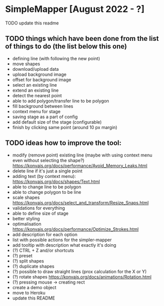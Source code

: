 # SimpleMapper [August 2022 - ?]

TODO update this readme

## TODO things which have been done from the list of things to do (the list below this one)

- defining line (with following the new point)
- move shapes
- download/upload data
- upload background image
- offset for background image
- select an existing line
- extend an existing line
- detect the nearest point
- able to add polygon/transfer line to be polygon
- fill background between lines
- context menu for stage
- saving stage as a part of config
- add default size of the stage (configurable)
- finish by clicking same point (around 10 px margin)

## TODO ideas how to improve the tool:

- modify (remove point) existing line (maybe with using context menu even without selecting the shape?) https://konvajs.org/docs/performance/Avoid_Memory_Leaks.html
- delete line if it's just a single point
- adding text (by context menu): https://konvajs.org/docs/shapes/Text.html
- able to change line to be polygon
- able to change polygon to be line
- scale shapes https://konvajs.org/docs/select_and_transform/Resize_Snaps.html
- validations for everything
- able to define size of stage
- better styling
- optimalisation https://konvajs.org/docs/performance/Optimize_Strokes.html
- add description for each option
- list with possible actions for the simpler-mapper
- add tooltip with description what exactly it's doing
- (?) CTRL + Z and/or shortcuts
- (?) preset
- (?) split shapes
- (?) duplicate shapes
- (?) possible to draw straight lines (prox calculation for the X or Y)
- (?) rotate shapes https://konvajs.org/docs/animations/Rotation.html
- (?) pressing mouse -> creating rect
- create a demo object
- move to Heroku
- update this README
